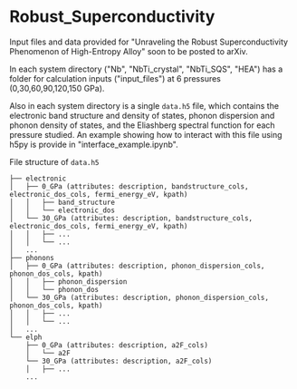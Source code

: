 # Robust_Superconductivity

Input files and data provided for "Unraveling the Robust Superconductivity Phenomenon of High-Entropy Alloy" soon to be posted to arXiv. 

In each system directory ("Nb", "NbTi_crystal", "NbTi_SQS", "HEA") has a folder for calculation inputs ("input_files") at 6 pressures (0,30,60,90,120,150 GPa). 

Also in each system directory is a single <code>data.h5</code> file, which contains the electronic band structure and density of states, phonon dispersion and phonon density of states, and the Eliashberg spectral function for each pressure studied. An example showing how to interact with this file using h5py is provide in "interface_example.ipynb". 

File structure of <code>data.h5</code>
```
├── electronic
│   ├── 0_GPa (attributes: description, bandstructure_cols, electronic_dos_cols, fermi_energy_eV, kpath)
│   │   ├── band_structure
│   │   └── electronic_dos
│   └── 30_GPa (attributes: description, bandstructure_cols, electronic_dos_cols, fermi_energy_eV, kpath)
│   │   ├── ... 
│   │   └── ...
│   ...
├── phonons
│   ├── 0_GPa (attributes: description, phonon_dispersion_cols, phonon_dos_cols, kpath)
│   │   ├── phonon_dispersion
│   │   └── phonon_dos
│   └── 30_GPa (attributes: description, phonon_dispersion_cols, phonon_dos_cols, kpath)
│   │   ├── ... 
│   │   └── ... 
│   ...
└── elph
    ├── 0_GPa (attributes: description, a2F_cols)
    │   └── a2F
    └── 30_GPa (attributes: description, a2F_cols)
    │   ├── ...
    ...

```
